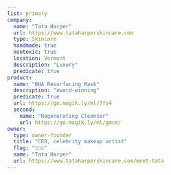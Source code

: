```yaml
---
list: primary
company:
  name: "Tata Harper"
  url: https://www.tataharperskincare.com
  type: Skincare
  handmade: true
  nontoxic: true
  location: Vermont
  description: "Luxury"
  predicate: true
product:
  name: "BHA Resurfacing Mask"
  description: "award-winning"
  predicate: true
  url: https://go.magik.ly/ml/7fs4
  second:
    name: "Regenerating Cleanser"
    url: https://go.magik.ly/ml/gmcm/
owner:
  type: owner-founder
  title: "CEO, celebrity makeup artist"
  flag: "🇨🇴"
  name: "Tata Harper"
  url: https://www.tataharperskincare.com/meet-tata
---
```

